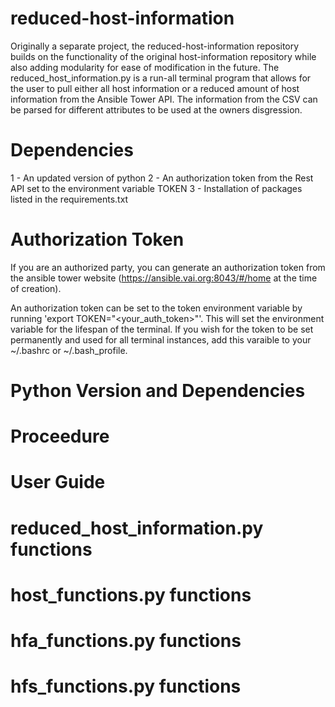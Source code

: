 # reduced-host-information
Originally a separate project, the reduced-host-information repository builds on the functionality of the original host-information repository while also adding modularity for ease of modification in the future. The reduced_host_information.py is a run-all terminal program that allows for the user to pull either all host information or a reduced amount of host information from the Ansible Tower API. The information from the CSV can be parsed for different attributes to be used at the owners disgression.

# Dependencies
1 - An updated version of python
2 - An authorization token from the Rest API set to the environment variable TOKEN
3 - Installation of packages listed in the requirements.txt

# Authorization Token
If you are an authorized party, you can generate an authorization token from the ansible tower website (https://ansible.vai.org:8043/#/home at the time of creation).

An authorization token can be set to the token environment variable by running 'export TOKEN="<your_auth_token>"'. This will set the environment variable for the lifespan of the terminal. If you wish for the token to be set permanently and used for all terminal instances, add this varaible to your ~/.bashrc or ~/.bash_profile. 

# Python Version and Dependencies


# Proceedure

# User Guide

# reduced_host_information.py functions

# host_functions.py functions

# hfa_functions.py functions

# hfs_functions.py functions
